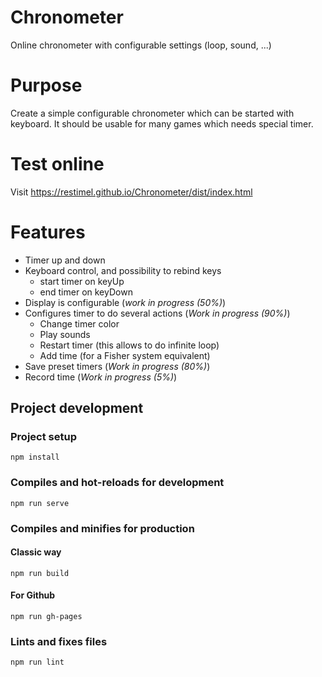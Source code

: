 # Chronometer
Online chronometer with configurable settings (loop, sound, ...)

# Purpose
Create a simple configurable chronometer which can be started with keyboard.
It should be usable for many games which needs special timer.

# Test online
Visit https://restimel.github.io/Chronometer/dist/index.html

# Features
* Timer up and down
* Keyboard control, and possibility to rebind keys
    * start timer on keyUp
    * end timer on keyDown
* Display is configurable (_work in progress (50%)_)
* Configures timer to do several actions (_Work in progress (90%)_)
    * Change timer color
    * Play sounds
    * Restart timer (this allows to do infinite loop)
    * Add time (for a Fisher system equivalent)
* Save preset timers (_Work in progress (80%)_)
* Record time (_Work in progress (5%)_)

## Project development
### Project setup
```
npm install
```

### Compiles and hot-reloads for development
```
npm run serve
```

### Compiles and minifies for production
#### Classic way
```
npm run build
```

#### For Github
```
npm run gh-pages
```

### Lints and fixes files
```
npm run lint
```
